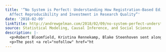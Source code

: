 ```yaml
---
title: '“No System is Perfect: Understanding How Registration-Based Editorial Processes
  Affect Reproducibility and Investment in Research Quality”'
date: '2018-02-09'
linkTitle: http://andrewgelman.com/2018/02/09/no-system-perfect-understanding-registration-based-editorial-processes-affect-reproducibility-investment-research-quality/
source: Statistical Modeling, Causal Inference, and Social Science
description: |-
  <p>Robert Bloomfield, Kristina Rennekamp, Blake Steenhoven sent along this paper that compares &#8220;a registration-based Editorial Process (REP). Authors submitted proposals to gather and analyze data; successful proposals were guaranteed publication as long as the authors lived up to their commitments, regardless of whether results supported their predictions&#8221; to &#8220;the Traditional Editorial Process (TEP).&#8221; Here&#8217;s what [&#8230;]</p>
  <p>The post <a rel="nofollow" href="ht
---
```

